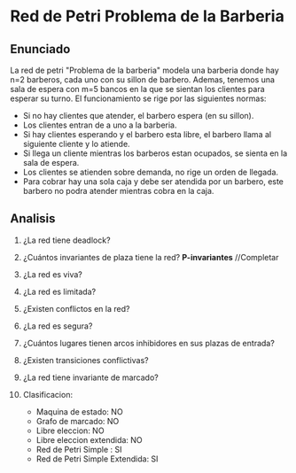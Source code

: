 # Red de Petri Problema de la Barberia


## Enunciado
La red de petri "Problema de la barberia" modela una barberia donde hay n=2 barberos, cada uno con su sillon de barbero. Ademas, tenemos una sala de espera con m=5 bancos en la que se sientan los clientes para esperar su turno. El funcionamiento se rige por las siguientes normas:
- Si no hay clientes que atender, el barbero espera (en su sillon).
- Los clientes entran de a uno a la barberia.
- Si hay clientes esperando y el barbero esta libre, el barbero llama al siguiente cliente y lo atiende.
- Si llega un cliente mientras los barberos estan ocupados, se sienta en la sala de espera.
- Los clientes se atienden sobre demanda, no rige un orden de llegada.
- Para cobrar hay una sola caja y debe ser atendida por un barbero, este barbero no podra atender mientras cobra en la caja.

## Analisis



1. ¿La red tiene deadlock?

2. ¿Cuántos invariantes de plaza tiene la red?
**P-invariantes**
//Completar

3. ¿La red es viva?

4. ¿La red es limitada?

5. ¿Existen conflictos en la red?

6. ¿La red es segura?

7. ¿Cuántos lugares tienen arcos inhibidores en sus plazas de entrada?

8. ¿Existen transiciones conflictivas?

9. ¿La red tiene invariante de marcado?

10. Clasificacion:
    - Maquina de estado: NO
    - Grafo de marcado: NO
    - Libre eleccion: NO
    - Libre eleccion extendida: NO
    - Red de Petri Simple : SI
    - Red de Petri Simple Extendida: SI